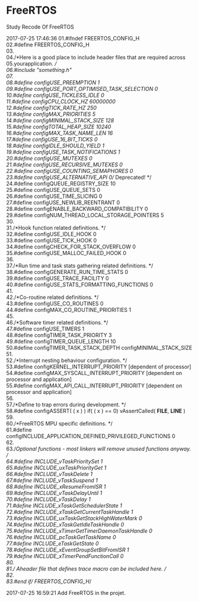 # FreeRTOS
Study Recode Of FreeRTOS



2017-07-25 17:46:36
01.#ifndef FREERTOS_CONFIG_H  
02.#define FREERTOS_CONFIG_H  
03.   
04./*Here is a good place to include header files that are required across 
05.yourapplication. */  
06.#include "something.h"  
07.   
08.#define configUSE_PREEMPTION                    1  
09.#define configUSE_PORT_OPTIMISED_TASK_SELECTION 0  
10.#define configUSE_TICKLESS_IDLE                 0  
11.#define configCPU_CLOCK_HZ                      60000000  
12.#define configTICK_RATE_HZ                      250  
13.#define configMAX_PRIORITIES                    5  
14.#define configMINIMAL_STACK_SIZE                128  
15.#define configTOTAL_HEAP_SIZE                   10240  
16.#define configMAX_TASK_NAME_LEN                 16  
17.#define configUSE_16_BIT_TICKS                  0  
18.#define configIDLE_SHOULD_YIELD                 1  
19.#define configUSE_TASK_NOTIFICATIONS            1  
20.#define configUSE_MUTEXES                       0  
21.#define configUSE_RECURSIVE_MUTEXES             0  
22.#define configUSE_COUNTING_SEMAPHORES           0  
23.#define configUSE_ALTERNATIVE_API               0/* Deprecated! */  
24.#define configQUEUE_REGISTRY_SIZE               10  
25.#define configUSE_QUEUE_SETS                    0  
26.#define configUSE_TIME_SLICING                  0  
27.#define configUSE_NEWLIB_REENTRANT              0  
28.#define configENABLE_BACKWARD_COMPATIBILITY     0  
29.#define configNUM_THREAD_LOCAL_STORAGE_POINTERS 5  
30.   
31./*Hook function related definitions. */  
32.#define configUSE_IDLE_HOOK                     0  
33.#define configUSE_TICK_HOOK                     0  
34.#define configCHECK_FOR_STACK_OVERFLOW          0  
35.#define configUSE_MALLOC_FAILED_HOOK            0  
36.   
37./*Run time and task stats gathering related definitions. */  
38.#define configGENERATE_RUN_TIME_STATS           0  
39.#define configUSE_TRACE_FACILITY                0  
40.#define configUSE_STATS_FORMATTING_FUNCTIONS    0  
41.   
42./*Co-routine related definitions. */  
43.#define configUSE_CO_ROUTINES                   0  
44.#define configMAX_CO_ROUTINE_PRIORITIES         1  
45.   
46./*Software timer related definitions. */  
47.#define configUSE_TIMERS                        1  
48.#define configTIMER_TASK_PRIORITY               3  
49.#define configTIMER_QUEUE_LENGTH                10  
50.#define configTIMER_TASK_STACK_DEPTH            configMINIMAL_STACK_SIZE  
51.   
52./*Interrupt nesting behaviour configuration. */  
53.#define configKERNEL_INTERRUPT_PRIORITY        [dependent of processor]  
54.#define configMAX_SYSCALL_INTERRUPT_PRIORITY   [dependent on processor and application]  
55.#define configMAX_API_CALL_INTERRUPT_PRIORITY  [dependent on processor and application]  
56.   
57./*Define to trap errors during development. */  
58.#define configASSERT( ( x ) )     if( ( x ) == 0) vAssertCalled( __FILE__, __LINE__ )  
59.   
60./*FreeRTOS MPU specific definitions. */  
61.#define configINCLUDE_APPLICATION_DEFINED_PRIVILEGED_FUNCTIONS 0  
62.   
63./*Optional functions - most linkers will remove unused functions anyway. */  
64.#define INCLUDE_vTaskPrioritySet                1  
65.#define INCLUDE_uxTaskPriorityGet               1  
66.#define INCLUDE_vTaskDelete                     1  
67.#define INCLUDE_vTaskSuspend                    1  
68.#define INCLUDE_xResumeFromISR                  1  
69.#define INCLUDE_vTaskDelayUntil                 1  
70.#define INCLUDE_vTaskDelay                      1  
71.#define INCLUDE_xTaskGetSchedulerState          1  
72.#define INCLUDE_xTaskGetCurrentTaskHandle       1  
73.#define INCLUDE_uxTaskGetStackHighWaterMark     0  
74.#define INCLUDE_xTaskGetIdleTaskHandle          0  
75.#define INCLUDE_xTimerGetTimerDaemonTaskHandle  0  
76.#define INCLUDE_pcTaskGetTaskName               0  
77.#define INCLUDE_eTaskGetState                   0  
78.#define INCLUDE_xEventGroupSetBitFromISR        1  
79.#define INCLUDE_xTimerPendFunctionCall          0  
80.   
81./* Aheader file that defines trace macro can be included here. */  
82.   
83.#end if/* FREERTOS_CONFIG_H*/ 


2017-07-25 16:59:21
Add FreeRTOS in the projet.
